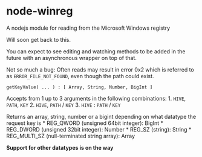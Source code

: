 # node-winreg
A nodejs module for reading from the Microsoft Windows registry

Will soon get back to this.

You can expect to see editing and watching methods to be added in the future with an asynchronous wrapper on top of that.

Not so much a bug: Often reads may result in error 0x2 which is referred to as `ERROR_FILE_NOT_FOUND`, even though the path could exist.

`getKeyValue( ... ) : [ Array, String, Number, BigInt ]`

  Accepts from 1 up to 3 arguments in the following combinations:
    1. `HIVE`, `PATH`, `KEY`
    2. `HIVE`, `PATH` / `KEY`
    3. `HIVE` : `PATH` / `KEY`
  
  Returns an array, string, number or a bigint depending on what datatype the request key is
    * REG_QWORD (unsigned 64bit integer): BigInt
    * REG_DWORD (unsigned 32bit integer): Number
    * REG_SZ (string): String
    * REG_MULTI_SZ (null-terminated string array): Array
    
  **Support for other datatypes is on the way**
